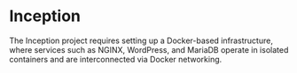 # Inception

The Inception project requires setting up a Docker-based infrastructure, where services such as NGINX, WordPress, and MariaDB operate in isolated containers and are interconnected via Docker networking.
